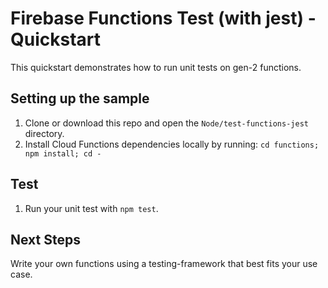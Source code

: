 # Firebase Functions Test (with jest) - Quickstart

This quickstart demonstrates how to run unit tests on gen-2 functions.

## Setting up the sample

1. Clone or download this repo and open the `Node/test-functions-jest`
   directory.
1. Install Cloud Functions dependencies locally by running:
   `cd functions; npm install; cd -`

## Test

1. Run your unit test with `npm test`.

## Next Steps

Write your own functions using a testing-framework that best fits your use case.
